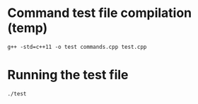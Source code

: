 # Command test file compilation (temp)
```
g++ -std=c++11 -o test commands.cpp test.cpp 
```

# Running the test file
```
./test
```

